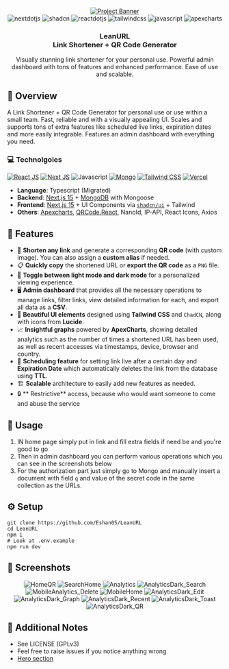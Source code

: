 <div align="center">
  <br />
    <a href="https://.vercel.app" target="_blank">
      <img src="./public/images/HomeDark.png" alt="Project Banner">
    </a>
  <br />
  <div>
    <img src="https://img.shields.io/badge/-Next_JS-black?style=for-the-badge&logoColor=white&logo=nextdotjs&color=000000" alt="nextdotjs" />
    <img src="https://img.shields.io/badge/-Shadcn-green?style=for-the-badge&logoColor=white&logo=shadcn&color=gray" alt="shadcn" />
    <img src="https://img.shields.io/badge/-ReactJs-61DAFB?logo=react&logoColor=white&style=for-the-badge" alt="reactdotjs" />
    <img src="https://img.shields.io/badge/-Tailwind_CSS-black?style=for-the-badge&logoColor=white&logo=tailwindcss&color=06B6D4" alt="tailwindcss" />
    <img src="https://img.shields.io/badge/-JavaScript-purple?style=for-the-badge&logoColor=white&logo=javascript&color=yellow" alt="javascript" />
    <img src="https://img.shields.io/badge/-ApexCharts-orange?style=for-the-badge&logoColor=white&logo=apexcharts&color=orange" alt="apexcharts" />
  </div>
  <h3 align="center"> LeanURL <br /> Link Shortener + QR Code Generator </h3>

   <div align="center">
     Visually stunning link shortener for your personal use. Powerful admin dashboard with tons of features and enhanced performance. Ease of use and scalable.
    </div>
</div>

## 🍁 Overview

A Link Shortener + QR Code Generator for personal use or use within a small team. Fast, reliable and with a visually appealing UI. Scales and supports tons of extra features like scheduled live links, expiration dates and more easily integrable. Features an admin dashboard with everything you need.

### 💻 Technolgoies

[![React JS](https://skillicons.dev/icons?i=react "React JS")](https://react.dev/ "React JS") [![Next JS](https://skillicons.dev/icons?i=next "Next JS")](https://nextjs.org/ "Next JS") ![Javascript](https://skillicons.dev/icons?i=ts "Typescript") [![Mongo](https://skillicons.dev/icons?i=mongodb "Mongo")](https://www.typescriptlang.org/ "Typescript") [![Tailwind CSS](https://skillicons.dev/icons?i=tailwind "Tailwind CSS")](https://tailwindcss.com/ "Tailwind CSS") [![Vercel](https://skillicons.dev/icons?i=vercel "Vercel")](https://vercel.app/ "Vercel")

- **Language**: Typescript (Migrated)
- **Backend**: [Next.js 15](https://nextjs.org/) + [MongoDB](https://www.mongodb.com/) with Mongoose
- **Frontend**: [Next.js 15](https://nextjs.org/) + UI Components via [`shadcn/ui`](https://ui.shadcn.com/) + Tailwind
- **Others**: [Apexcharts](https://apexcharts.com/), [QRCode.React](https://www.npmjs.com/package/qrcode.react), NanoId, IP-API, React Icons, Axios

## 🚀 Features

- 🔗 **Shorten any link** and generate a corresponding **QR code** (with custom image). You can also assign a **custom alias** if needed.
- 📋 **Quickly copy** the shortened URL or **export the QR code** as a `PNG` file.
- 🌙 **Toggle between light mode and dark mode** for a personalized viewing experience.
- 🖥️ **Admin dashboard** that provides all the necessary operations to manage links, filter links, view detailed information for each, and export all data as a **CSV**.
- 🎨 **Beautiful UI elements** designed using **Tailwind CSS** and `ChadCN`, along with icons from **Lucide**.
- 📈 **Insightful graphs** powered by **ApexCharts**, showing detailed analytics such as the number of times a shortened URL has been used, as well as recent accesses via timestamps, device, browser and country.
- 📅 **Scheduling feature** for setting link live after a certain day and **Expiration Date** which automatically deletes the link from the database using **TTL**.
- 🏗️ **Scalable** architecture to easily add new features as needed.
- 🔒 ** Restrictive** access, because who would want someone to come and abuse the service


## 🤝 Usage 

1. IN home page simply put in link and fill extra fields if need be and you're good to go
2. Then in admin dashboard you can perform various operations which you can see in the screenshots below
3. For the authorization part just simply go to Mongo and manually insert a document with field `q` and value of the secret code in the same collection as the URLs.

## ⚙️ Setup

```shell
git clone https://github.com/Eshan05/LeanURL
cd LeanURL
npm i
# Look at .env.example
npm run dev
```

## 📱 Screenshots

<div align="center">

![HomeQR](public/images/HomeDark_QR.png)
![SearchHome](public/images/SearchHome.png)
![Analytics](public/images/Analytics.png)
![AnalyticsDark_Search](public/images/AnalyticsDark_Search.png)
![MobileAnalytics_Delete](public/images/MobileAnalytics_Delete.png)
![MobileHome](public/images/MobileHome.png)
![AnalyticsDark_Edit](public/images/AnalyticsDark_Edit.png)
![AnalyticsDark_Graph](public/images/AnalyticsDark_Graph.png)
![AnalyticsDark_Recent](public/images/AnalyticsDark_Recent.png)
![AnalyticsDark_Toast](public/images/AnalyticsDark_Toast.png)
![AnalyticsDark_QR](public/images/AnalyticsDark_QR.png)

</div>

## 📄 Additional Notes

- See LICENSE (GPLv3)
- Feel free to raise issues if you notice anything wrong
- [Hero section](https://shadcn-ui-blocks.vercel.app/blocks/hero-sections) 